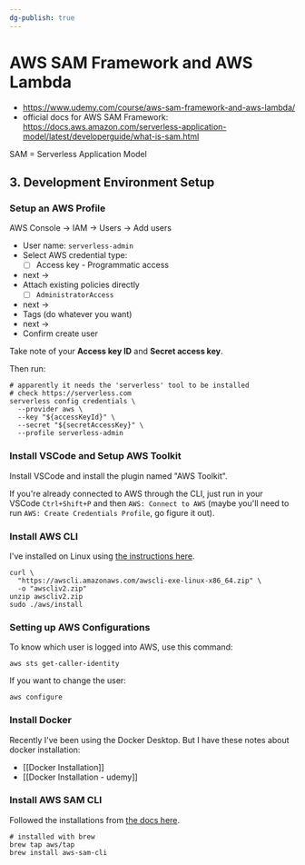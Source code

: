 ```yaml
---
dg-publish: true
---
```

# AWS SAM Framework and AWS Lambda

- <https://www.udemy.com/course/aws-sam-framework-and-aws-lambda/>
- official docs for AWS SAM Framework: <https://docs.aws.amazon.com/serverless-application-model/latest/developerguide/what-is-sam.html>

SAM = Serverless Application Model


## 3. Development Environment Setup

### Setup an AWS Profile

AWS Console -> IAM -> Users -> Add users

- User name: `serverless-admin`
- Select AWS credential type:
    - [ ] Access key - Programmatic access
- next ->
- Attach existing policies directly
    - [ ] `AdministratorAccess`
- next ->
- Tags (do whatever you want)
- next ->
- Confirm create user

Take note of your **Access key ID** and **Secret access key**.

Then run:
```shell
# apparently it needs the 'serverless' tool to be installed
# check https://serverless.com
serverless config credentials \
  --provider aws \
  --key "${accessKeyId}" \
  --secret "${secretAccessKey}" \
  --profile serverless-admin
```


### Install VSCode and Setup AWS Toolkit

Install VSCode and install the plugin named "AWS Toolkit".

If you're already connected to AWS through the CLI, just run in your VSCode `Ctrl+Shift+P` and then `AWS: Connect to AWS` (maybe you'll need to run `AWS: Create Credentials Profile`, go figure it out).

### Install AWS CLI

I've installed on Linux using [the instructions here](https://docs.aws.amazon.com/cli/latest/userguide/getting-started-install.html#getting-started-install-instructions).
```shell
curl \
  "https://awscli.amazonaws.com/awscli-exe-linux-x86_64.zip" \
  -o "awscliv2.zip"
unzip awscliv2.zip
sudo ./aws/install
```


### Setting up AWS Configurations

To know which user is logged into AWS, use this command:
```shell
aws sts get-caller-identity
```

If you want to change the user:
```shell
aws configure
```


### Install Docker

Recently I've been using the Docker Desktop. But I have these notes about docker installation:

- [[Docker Installation]]
- [[Docker Installation - udemy]]


### Install AWS SAM CLI

Followed the installations from [the docs here](https://docs.aws.amazon.com/serverless-application-model/latest/developerguide/install-sam-cli.html).
```shell
# installed with brew
brew tap aws/tap
brew install aws-sam-cli
```